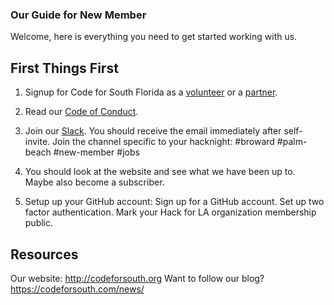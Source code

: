 ### Our Guide for New Member 
Welcome, here is everything you need to get started working with us. 


## First Things First
1. Signup for Code for South Florida as a [volunteer](https://codeforsouth.org/volunteer/) or a [partner](http://codeforsouth.org/partner). 
2. Read our [Code of Conduct](https://codeforsouth.org/code-of-conduct/).
3. Join our [Slack](http://cfm-invite.herokuapp.com/). You should receive the email immediately after self-invite.
  Join the channel specific to your hacknight:
  #broward
  #palm-beach
  #new-member
  #jobs

4. You should look at the website and see what we have been up to. Maybe also become a subscriber. 
5. Setup up your GitHub account:
  Sign up for a GitHub account.
  Set up two factor authentication.
  Mark your Hack for LA organization membership public.


## Resources
Our website: http://codeforsouth.org
Want to follow our blog? https://codeforsouth.com/news/







